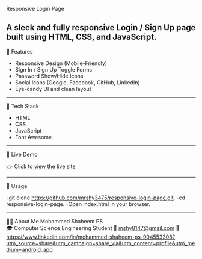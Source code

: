 Responsive Login Page

A sleek and fully responsive Login / Sign Up page built using **HTML**, **CSS**, and **JavaScript**.
---

🚀 Features

- Responsive Design (Mobile-Friendly)
- Sign In / Sign Up Toggle Forms
- Password Show/Hide Icons
- Social Icons (Google, Facebook, GitHub, LinkedIn)
- Eye-candy UI and clean layout

---

🧰 Tech Stack

- HTML
- CSS
- JavaScript
- Font Awesome

---

📱 Live Demo

👉 [Click to view the live site](https://mrshy3475.github.io/responsive-login-page/)

---

📂 Usage

-git clone https://github.com/mrshy3475/responsive-login-page.git. 
-cd responsive-login-page.
-Open index.html in your browser.

---

🙋‍♂️ About Me
Mohammed Shaheem PS     
🎓 Computer Science Engineering Student
📧 mshy8147@gmail.com
🔗 https://www.linkedin.com/in/mohammed-shaheem-ps-904553308?utm_source=share&utm_campaign=share_via&utm_content=profile&utm_medium=android_app 
